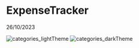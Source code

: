# ExpenseTracker

26/10/2023

![categories_lightTheme](https://github.com/Enjot/IncomeTracker/assets/60782298/09a9a5f6-e00f-406e-8f6b-90971b954566)
![categories_darkTheme](https://github.com/Enjot/IncomeTracker/assets/60782298/9bb57779-0153-4794-95c6-92ba980d54a7)
